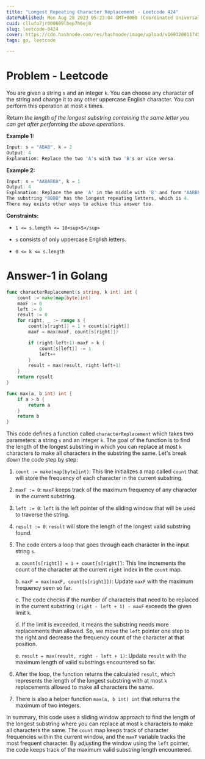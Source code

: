 ```yaml
---
title: "Longest Repeating Character Replacement - Leetcode 424"
datePublished: Mon Aug 28 2023 05:23:04 GMT+0000 (Coordinated Universal Time)
cuid: cllufo7jr000609lbep7h6ej8
slug: leetcode-0424
cover: https://cdn.hashnode.com/res/hashnode/image/upload/v1693200117453/0c455308-ad0f-415c-9cba-9e4875c70a65.jpeg
tags: go, leetcode

---
```


# Problem - Leetcode

You are given a string `s` and an integer `k`. You can choose any character of the string and change it to any other uppercase English character. You can perform this operation at most `k` times.

Return *the length of the longest substring containing the same letter you can get after performing the above operations*.

**Example 1:**

```go
Input: s = "ABAB", k = 2
Output: 4
Explanation: Replace the two 'A's with two 'B's or vice versa.
```

**Example 2:**

```go
Input: s = "AABABBA", k = 1
Output: 4
Explanation: Replace the one 'A' in the middle with 'B' and form "AABBBBA".
The substring "BBBB" has the longest repeating letters, which is 4.
There may exists other ways to achive this answer too.
```

**Constraints:**

* `1 <= s.length <= 10<sup>5</sup>`
    
* `s` consists of only uppercase English letters.
    
* `0 <= k <= s.length`
    

# Answer-1 in Golang

```go
func characterReplacement(s string, k int) int {
	count := make(map[byte]int)
	maxF := 0
	left := 0
	result := 0
	for right, _ := range s {
		count[s[right]] = 1 + count[s[right]]
		maxF = max(maxF, count[s[right]])

		if (right-left+1)-maxF > k {
			count[s[left]] -= 1
			left++
		}
		result = max(result, right-left+1)
	}
	return result
}

func max(a, b int) int {
	if a > b {
		return a
	}
	return b
}
```

This code defines a function called `characterReplacement` which takes two parameters: a string `s` and an integer `k`. The goal of the function is to find the length of the longest substring in which you can replace at most `k` characters to make all characters in the substring the same. Let's break down the code step by step:

1. `count := make(map[byte]int)`: This line initializes a map called `count` that will store the frequency of each character in the current substring.
    
2. `maxF := 0`: `maxF` keeps track of the maximum frequency of any character in the current substring.
    
3. `left := 0`: `left` is the left pointer of the sliding window that will be used to traverse the string.
    
4. `result := 0`: `result` will store the length of the longest valid substring found.
    
5. The code enters a loop that goes through each character in the input string `s`.
    
    a. `count[s[right]] = 1 + count[s[right]]`: This line increments the count of the character at the current `right` index in the `count` map.
    
    b. `maxF = max(maxF, count[s[right]])`: Update `maxF` with the maximum frequency seen so far.
    
    c. The code checks if the number of characters that need to be replaced in the current substring `(right - left + 1) - maxF` exceeds the given limit `k`.
    
    d. If the limit is exceeded, it means the substring needs more replacements than allowed. So, we move the `left` pointer one step to the right and decrease the frequency count of the character at that position.
    
    e. `result = max(result, right - left + 1)`: Update `result` with the maximum length of valid substrings encountered so far.
    
6. After the loop, the function returns the calculated `result`, which represents the length of the longest substring with at most `k` replacements allowed to make all characters the same.
    
7. There is also a helper function `max(a, b int) int` that returns the maximum of two integers.
    

In summary, this code uses a sliding window approach to find the length of the longest substring where you can replace at most `k` characters to make all characters the same. The `count` map keeps track of character frequencies within the current window, and the `maxF` variable tracks the most frequent character. By adjusting the window using the `left` pointer, the code keeps track of the maximum valid substring length encountered.